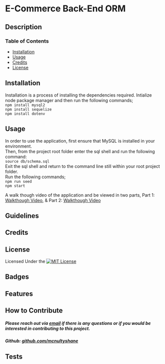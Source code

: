# E-Commerce Back-End ORM


## Description



### Table of Contents

- [Installation](#installation)
- [Usage](#usage)
- [Credits](#credits)
- [License](#license)

## Installation 

Installation is a process of installing the dependencies required.
Intialize node package manager and then run the following commands;  
`npm install mysql2`   
`npm install sequelize`   
`npm install dotenv`   

## Usage 

 In order to use the application, first ensure that MySQL is installed in your environment.    
 Then, from the project root folder enter the sql shell and run the following command:          
`source db/schema.sql`        
Exit the sql shell and return to the command line still within your root project folder.      
Run the following commands;          
`npm run seed`    
`npm start`  

A walk though video of the application and be viewed in two parts, Part 1: [Walkthough Video](https://drive.google.com/file/d/1dXvHGgsKs5xGiAyKOgFq5HCFq9zaxgPq/view), & Part 2: [Walkthough Video](https://drive.google.com/file/d/1yhRmel5_Ib-fLO_l2QbXwvXNh1o-KPKg/view)

## Guidelines


## Credits


## License

Licensed Under the [![MIT License](https://img.shields.io/badge/License-MIT-yellow.svg)](https://opensource.org/licenses/MIT)

## Badges


## Features


## How to Contribute

##### Please reach out via [email](mailto:mcnultyshanej@gmail.com) if there is any questions or if you would be interested in contributing to this project.
##### Github: [github.com/mcnultyshane](https://github.com/mcnultyshane)

## Tests